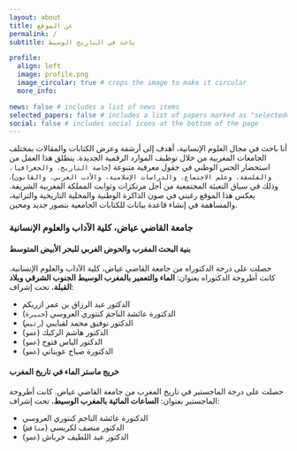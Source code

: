 ```yaml
---
layout: about
title: عن الموقع
permalink: /
subtitle: باحث في التاريخ الوسيط

profile:
  align: left
  image: profile.png
  image_circular: true # crops the image to make it circular
  more_info:

news: false # includes a list of news items
selected_papers: false # includes a list of papers marked as "selected={true}"
social: false # includes social icons at the bottom of the page
---
```


أنا باحث في مجال العلوم الإنسانية، أهدف إلى أرشفة وعرض الكتابات والمقالات بمختلف الجامعات المغربية من خلال توظيف الموارد الرقمية الجديدة. ينطلق هذا العمل من استحضار الحس الوطني في حقول معرفية متنوعة \(`خاصة التاريخ، والجغرافيا، والفلسفة، وعلم الاجتماع، والدراسات الإسلامية، والأدب العربي، والقانون`\). وذلك في سياق التعبئة المجتمعية من أجل مرتكزات وثوابت المملكة المغربية الشريفة. يعكس هذا الموقع رغبتي في صون الذاكرة الوطنية والمحلية التاريخية والتراثية، والمساهمة في إنشاء قاعدة بيانات للكتابات الجامعية بتصور جديد ومحين.

### جامعة القاضي عياض، كلية الآداب والعلوم الإنسانية

#### بنية البحث المغرب والحوض الغربي للبحر الأبيض المتوسط
حصلت على درجة الدكتوراه من جامعة القاضي عياض، كلية الآداب والعلوم الإنسانية. كانت أطروحة الدكتوراه بعنوان: **الماء والتعمير بالمغرب الوسيط الجنوب الشرقي وبلاد القبلة**، تحت إشراف:
- الدكتور عبد الرزاق بن عمر ازريكم
- الدكتورة عائشة الناجم كنتوري العروسي \(`خبيرة`\)
- الدكتور توفيق محمد لقبايبي \(`رئيس`\)
- الدكتور هاشم الركيك \(`عضو`\)
- الدكتور الياس فتوح \(`عضو`\)
- الدكتورة صباح عويناتي \(`عضو`\)

#### خريج ماستر الماء في تاريخ المغرب
حصلت على درجة الماجستير في تاريخ المغرب من جامعة القاضي عياض. كانت أطروحة الماجستير بعنوان: **الساعات المائية بالمغرب الوسيط**، تحت إشراف:
- الدكتورة عائشة الناجم كنتوري العروسي
- الدكتور منصف لكريسي \(`مناقش`\)
- الدكتور عبد اللطيف خرباش \(`عضو`\)

